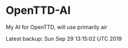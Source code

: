 # OpenTTD-AI
My AI for OpenTTD, will use primarily air

Latest backup: Sun Sep 29 13:15:02 UTC 2019
